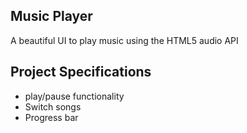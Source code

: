 ## Music Player

A beautiful UI to play music using the HTML5 audio API

## Project Specifications

- play/pause functionality
- Switch songs
- Progress bar
